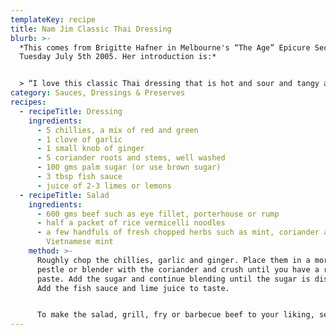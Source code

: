 ```yaml
---
templateKey: recipe
title: Nam Jim Classic Thai Dressing
blurb: >-
  *This comes from Brigitte Hafner in Melbourne's “The Age” Epicure Section
  Tuesday July 5th 2005. Her introduction is:*


  > “I love this classic Thai dressing that is hot and sour and tangy all at once. It is excellent over any grilled meat or fish, or tossed in salads with some fresh herbs such as mint or coriander. In this recipe I've used beef, but you could make this salad with barbecued chicken, prawns, calamari or even Chinese barbecued pork. Use the recipe more as a guide, adjusting the amounts of fish sauce, sugar and lime juice to taste. Many Thai recipes omit the garlic, ginger and coriander root but I like the oomph and flavour they give. If you don't want it too hot, remove the seeds from the chillies before crushing.”
category: Sauces, Dressings & Preserves
recipes:
  - recipeTitle: Dressing
    ingredients:
      - 5 chillies, a mix of red and green
      - 1 clove of garlic
      - 1 small knob of ginger
      - 5 coriander roots and stems, well washed
      - 100 gms palm sugar (or use brown sugar)
      - 3 tbsp fish sauce
      - juice of 2-3 limes or lemons
  - recipeTitle: Salad
    ingredients:
      - 600 gms beef such as eye fillet, porterhouse or rump
      - half a packet of rice vermicelli noodles
      - a few handfuls of fresh chopped herbs such as mint, coriander and
        Vietnamese mint
    method: >-
      Roughly chop the chillies, garlic and ginger. Place them in a mortar and
      pestle or blender with the coriander and crush until you have a rough
      paste. Add the sugar and continue blending until the sugar is dissolved.
      Add the fish sauce and lime juice to taste.


      To make the salad, grill, fry or barbecue beef to your liking, season with salt and rest before cutting into thin slices. Soak noodles in warm water until soft, drain and toss together with the beef, herbs and dressing.
---
```

